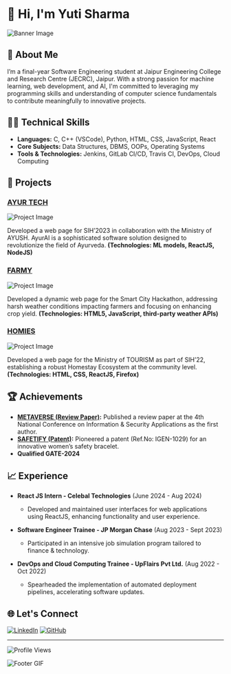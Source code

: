 # 👋 Hi, I'm Yuti Sharma

![Banner Image](https://user-images.githubusercontent.com/74038190/213760705-0d5bf320-4f43-4352-b74b-0889ae726bf7.gif) <!-- Replace with your banner image link -->

## 🚀 About Me

I’m a final-year Software Engineering student at Jaipur Engineering College and Research Centre (JECRC), Jaipur. With a strong passion for machine learning, web development, and AI, I'm committed to leveraging my programming skills and understanding of computer science fundamentals to contribute meaningfully to innovative projects.

## 🧑‍💻 Technical Skills

- **Languages:** C, C++ (VSCode), Python, HTML, CSS, JavaScript, React
- **Core Subjects:** Data Structures, DBMS, OOPs, Operating Systems
- **Tools & Technologies:** Jenkins, GitLab CI/CD, Travis CI, DevOps, Cloud Computing

## 🌟 Projects

### [AYUR TECH](#) 
![Project Image](https://via.placeholder.com/600x300) <!-- Replace with your project image link -->

Developed a web page for SIH’2023 in collaboration with the Ministry of AYUSH. AyurAI is a sophisticated software solution designed to revolutionize the field of Ayurveda. **(Technologies: ML models, ReactJS, NodeJS)**

### [FARMY](#)
![Project Image](https://via.placeholder.com/600x300) <!-- Replace with your project image link -->

Developed a dynamic web page for the Smart City Hackathon, addressing harsh weather conditions impacting farmers and focusing on enhancing crop yield. **(Technologies: HTML5, JavaScript, third-party weather APIs)**

### [HOMIES](#)
![Project Image](https://via.placeholder.com/600x300) <!-- Replace with your project image link -->

Developed a web page for the Ministry of TOURISM as part of SIH’22, establishing a robust Homestay Ecosystem at the community level. **(Technologies: HTML, CSS, ReactJS, Firefox)**

## 🏆 Achievements

- **[METAVERSE (Review Paper)](#):** Published a review paper at the 4th National Conference on Information & Security Applications as the first author.
- **[SAFETIFY (Patent)](#):** Pioneered a patent (Ref.No: IGEN-1029) for an innovative women’s safety bracelet.
- **Qualified GATE-2024**

## 📈 Experience

- **React JS Intern - Celebal Technologies** (June 2024 - Aug 2024)
  - Developed and maintained user interfaces for web applications using ReactJS, enhancing functionality and user experience.

- **Software Engineer Trainee - JP Morgan Chase** (Aug 2023 - Sept 2023)
  - Participated in an intensive job simulation program tailored to finance & technology.

- **DevOps and Cloud Computing Trainee - UpFlairs Pvt Ltd.** (Aug 2022 - Oct 2022)
  - Spearheaded the implementation of automated deployment pipelines, accelerating software updates.

## 🌐 Let's Connect

[![LinkedIn](https://img.shields.io/badge/-LinkedIn-blue?style=flat&logo=Linkedin&logoColor=white)](https://www.linkedin.com/in/yuti-sharma/)
[![GitHub](https://img.shields.io/badge/-GitHub-black?style=flat&logo=GitHub&logoColor=white)](https://github.com/yutisharma)

---

![Profile Views](https://komarev.com/ghpvc/?username=yutisharma&color=brightgreen) <!-- Add your GitHub username -->

![Footer GIF](https://via.placeholder.com/800x150) <!-- Replace with your footer GIF link -->



